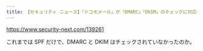 ```yaml
---
title: 【セキュリティ ニュース】「ドコモメール」が「DMARC」「DKIM」のチェックに対応（1ページ目 / 全1ページ）：Security NEXT
---
```


https://www.security-next.com/139261

これまでは SPF だけで、DMARC と DKIM はチェックされていなかったのか。
